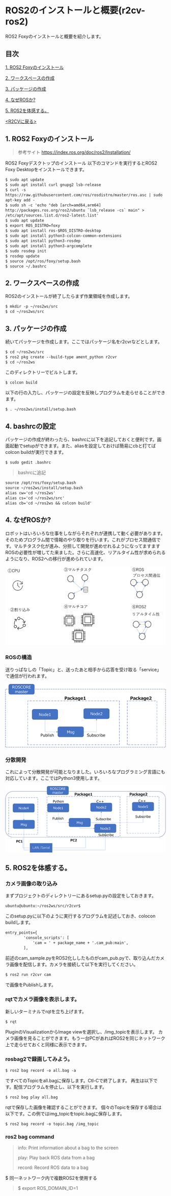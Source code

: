 # ROS2のインストールと概要(r2cv-ros2)
ROS2 Foxyのインストールと概要を紹介します。

## 目次
[1. ROS2 Foxyのインストール](#1)

[2. ワークスペースの作成](#2)

[3. パッケージの作成](#3)

[4. なぜROSか?](#4)

[5. ROS2を体感する。](#5)

[<R2CVに戻る>](https://github.com/nishibra/r2cv-1)

<a id="1"></a>
## 1. ROS2 Foxyのインストール
>参考サイト
https://index.ros.org/doc/ros2/Installation/

ROS2 Foxyデスクトップのインストール
以下のコマンドを実行するとROS2 Foxy Desktopをインストールできます。
```
$ sudo apt update
$ sudo apt install curl gnupg2 lsb-release
$ curl -s https://raw.githubusercontent.com/ros/rosdistro/master/ros.asc | sudo apt-key add -
$ sudo sh -c 'echo "deb [arch=amd64,arm64] http://packages.ros.org/ros2/ubuntu `lsb_release -cs` main" > /etc/apt/sources.list.d/ros2-latest.list'
$ sudo apt update
$ export ROS_DISTRO=foxy
$ sudo apt install ros-$ROS_DISTRO-desktop
$ sudo apt install python3-colcon-common-extensions
$ sudo apt install python3-rosdep
$ sudo apt install python3-argcomplete
$ sudo rosdep init
$ rosdep update
$ source /opt/ros/foxy/setup.bash
$ source ~/.bashrc
```
<a id="2"></a>
## 2. ワークスペースの作成
ROS2のインストールが終了したらまず作業領域を作成します。
```
$ mkdir -p ~/ros2ws/src
$ cd ~/ros2ws/src
```
<a id="3"></a>
## 3. パッケージの作成
続いてパッケージを作成します。ここではパッケージ名をr2cvrなどとします。
```
$ cd ~/ros2ws/src
$ ros2 pkg create --build-type ament_python r2cvr
$ cd ~/ros2ws
```
このディレクトリーでビルトします。
```
$ colcon build
```
 以下の行の入力し、パッケージの設定を反映しプログラムを走らせることができます。
```
$ . ~/ros2ws/install/setup.bash
```
## 4. bashrcの設定
パッケージの作成が終わったら、bashrcに以下を追記しておくと便利です。画面起動でsetupができます。また、aliasを設定しておけば簡易にcbと打てばcolcon buildが実行できます。
```
$ sudo gedit .bashrc
```

> bashrcに追記
```
source /opt/ros/foxy/setup.bash
source ~/ros2ws/install/setup.bash
alias cw='cd ~/ros2ws'
alias cs='cd ~/ros2ws/src'
alias cb='cd ~/ros2ws && colcon build'
```


<a id="4"></a>
## 4. なぜROSか?
ロボットはいろいろな仕事をしながらそれぞれが連携して動く必要があります。そのためプログラム間で情報のやり取りを行います。これがプロセス間通信です。マルチタスク化が進み、分担して開発が進めせれるようになってますますROSの必要性が増してた来ました。さらに高速化、リアルタイム性が求められるようになり、ROS2への移行が進められています。

![023](/pics-ros2/image023.png)

### ROSの構造
送りっぱなしの「Topic」と、送ったあと相手から応答を受け取る「service」で通信が行われます。

![024](/pics-ros2/image024.png)

### 分散開発
これによって分散開発が可能となりました。いろいろなプログラミング言語にも対応しています。ここではPython3使用します。

![025](/pics-ros2/image025.png)


<a id="5"></a>
## 5. ROS2を体感する。
### カメラ画像の取り込み
まずプロジェクトのディレクトリーにあるsetup.pyの設定をしておきます。
```
ubuntu@ubuntu:~/ros2ws/src/r2cvr$
```
このsetup.pyに以下のように実行するプログラムを記述しておき、colocon buildします。
```
entry_points={
        'console_scripts': [
            'cam = ' + package_name + '.cam_pub:main',
        ],
```

前述のcam_sample.pyをROS2化ししたものがcam_pub.pyで、取り込んだカメラ画像を配信します。カメラを接続して以下を実行してください。
```
$ ros2 run r2cvr cam
```
で画像をPublishします。　

### rqtでカメラ画像を表示します。
新しいターミナルでrqtを立ち上げます。
```
$ rqt
```
PluginのVisualizationからImage viewを選択し、/img_topicを表示します。
カメラ画像を見ることができます。もう一台PCがあればROS2を同じネットワーク上で走らせておくと同様に表示できます。

### rosbag2で録画してみよう。
```
$ ros2 bag record -o all.bag -a
```
ですべてのTopicをall.bagに保存します。Ctl-Cで終了します。
再生は以下です。配信プログラムを停止し、以下を実行します。
```
$ ros2 bag play all.bag
```
rqtで保存した画像を確認することができます。
個々のTopicを保存する場合は以下です。この例ではimg_topicをtopic.bagに保存します。
```
$ ros2 bag record -o topic.bag /img_topic
```
### ros2 bag command
> info:    Print information about a bag to the screen
> 
> play:    Play back ROS data from a bag
> 
> record:  Record ROS data to a bag
> 
$ 同一ネットワーク内で複数ROS2を使用する
> $ export ROS_DOMAIN_ID=1

